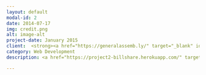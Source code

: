 ```yaml
---
layout: default
modal-id: 2
date: 2014-07-17
img: credit.png
alt: image-alt
project-date: January 2015
client:  <strong><a href="https://generalassemb.ly/" target="_blank" id="special" >General Assembly</a></strong> 
category: Web Development
description: <a href="https://project2-billshare.herokuapp.com/" target="_blank" data-tooltip="Click on image to go to website"><img src="http://imageshack.com/a/img661/6044/V4bnqh.png"id="center"></a><br><br>For the second project of our course I worked in a team of three to build a bill sharing app. The initial scope was to proportian a bill between a group of people and set the share each person pays. Designs, layouts and logos were created by me in Photoshop. The web page was made with Ruby on Rails, Html, CSS and JQuery. Website is responsive.

---
```

